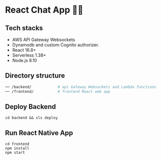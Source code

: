 # React Chat App 📳📲

## Tech stacks

 * AWS API Gateway Websockets
 * Dynamodb and custom Cognito authorizer.
 * React 16.8+
 * Serverless 1.38+
 * Node.js 8.10

## Directory structure

```bash
── /backend/            # api Gateway Websockets and Lambda functions
── /frontend/           # frontend React web app
```

## Deploy Backend

```
cd backend && sls deploy
```

## Run React Native App

```
cd frontend
npm install
npm start
```
